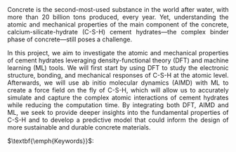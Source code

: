 <div style="text-align: justify; margin-bottom: 1em;"> 
Concrete is the second-most-used substance in the world after water, with more than 20 billion tons produced, every year. Yet, understanding the atomic and mechanical properties of the main component of the concrete, calcium-silicate-hydrate (C-S-H) cement hydrates—the complex binder phase of concrete—still poses a challenge. 
</div>

<div style="text-align: justify; margin-bottom: 1em;"> 
In this project, we aim to investigate the atomic and mechanical properties of cement hydrates leveraging density-functional theory (DFT) and machine learning (ML) tools. We will first start by using DFT to study the electronic structure, bonding, and mechanical responses of C-S-H at the atomic level. Afterwards, we will use ab initio molecular dynamics (AIMD) with ML to create a force field on the fly of C-S-H, which will allow us to accurately simulate and capture the complex atomic interactions of cement hydrates while reducing the computation time. By integrating both DFT, AIMD and ML, we seek to provide deeper insights into the fundamental properties of C-S-H and to develop a predictive model that could inform the design of more sustainable and durable concrete materials.  
</div>

$\textbf{\emph{Keywords}}$:  
